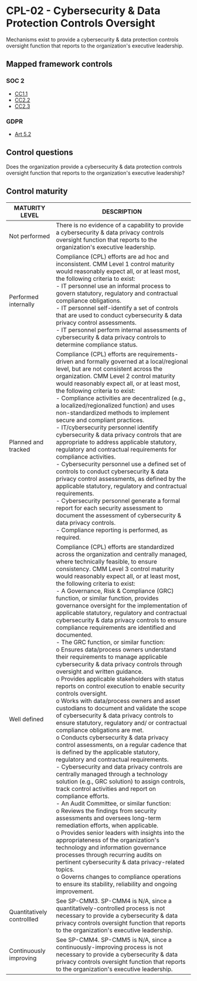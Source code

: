 # CPL-02 - Cybersecurity & Data Protection Controls Oversight
Mechanisms exist to provide a cybersecurity & data protection controls oversight function that reports to the organization's executive leadership.
## Mapped framework controls
### SOC 2
- [CC1.1](../soc2/cc11.md)
- [CC2.2](../soc2/cc22.md)
- [CC2.3](../soc2/cc23.md)
### GDPR
- [Art 5.2](../gdpr/art5.md#Article.+5.2)
## Control questions
Does the organization provide a cybersecurity & data protection controls oversight function that reports to the organization's executive leadership?
## Control maturity
|       MATURITY LEVEL       |                                                                                                                                                                                                                                                                                                                                                                                                                                                                                                                                                                                                                                                                                                                                                                                                                                                                                                                                                                                            DESCRIPTION                                                                                                                                                                                                                                                                                                                                                                                                                                                                                                                                                                                                                                                                                                                                                                                                                                                                                                                                                                                             |
|----------------------------|----------------------------------------------------------------------------------------------------------------------------------------------------------------------------------------------------------------------------------------------------------------------------------------------------------------------------------------------------------------------------------------------------------------------------------------------------------------------------------------------------------------------------------------------------------------------------------------------------------------------------------------------------------------------------------------------------------------------------------------------------------------------------------------------------------------------------------------------------------------------------------------------------------------------------------------------------------------------------------------------------------------------------------------------------------------------------------------------------------------------------------------------------------------------------------------------------------------------------------------------------------------------------------------------------------------------------------------------------------------------------------------------------------------------------------------------------------------------------------------------------------------------------------------------------------------------------------------------------------------------------------------------------------------------------------------------------------------------------------------------------------------------------------------------------------------------------------------------------------------------------------------------------------------------------------------------------------------------------------------------------|
| Not performed              | There is no evidence of a capability to provide a cybersecurity & data privacy controls oversight function that reports to the organization's executive leadership.                                                                                                                                                                                                                                                                                                                                                                                                                                                                                                                                                                                                                                                                                                                                                                                                                                                                                                                                                                                                                                                                                                                                                                                                                                                                                                                                                                                                                                                                                                                                                                                                                                                                                                                                                                                                                                |
| Performed internally       | Compliance (CPL) efforts are ad hoc and inconsistent. CMM Level 1 control maturity would reasonably expect all, or at least most, the following criteria to exist:<br>- IT personnel use an informal process to govern statutory, regulatory and contractual compliance obligations. <br>- IT personnel self-identify a set of controls that are used to conduct cybersecurity & data privacy control assessments. <br>- IT personnel perform internal assessments of cybersecurity & data privacy controls to determine compliance status.                                                                                                                                                                                                                                                                                                                                                                                                                                                                                                                                                                                                                                                                                                                                                                                                                                                                                                                                                                                                                                                                                                                                                                                                                                                                                                                                                                                                                                                        |
| Planned and tracked        | Compliance (CPL) efforts are requirements-driven and formally governed at a local/regional level, but are not consistent across the organization. CMM Level 2 control maturity would reasonably expect all, or at least most, the following criteria to exist:<br>- Compliance activities are decentralized (e.g., a localized/regionalized function) and uses non-standardized methods to implement secure and compliant practices.<br>- IT/cybersecurity personnel identify cybersecurity & data privacy controls that are appropriate to address applicable statutory, regulatory and contractual requirements for compliance activities.<br>- Cybersecurity personnel use a defined set of controls to conduct cybersecurity & data privacy control assessments, as defined by the applicable statutory, regulatory and contractual requirements.<br>- Cybersecurity personnel generate a formal report for each security assessment to document the assessment of cybersecurity & data privacy controls.<br>- Compliance reporting is performed, as required.                                                                                                                                                                                                                                                                                                                                                                                                                                                                                                                                                                                                                                                                                                                                                                                                                                                                                                                                 |
| Well defined               | Compliance (CPL) efforts are standardized across the organization and centrally managed, where technically feasible, to ensure consistency. CMM Level 3 control maturity would reasonably expect all, or at least most, the following criteria to exist:<br>- A Governance, Risk & Compliance (GRC) function, or similar function, provides governance oversight for the implementation of applicable statutory, regulatory and contractual cybersecurity & data privacy controls to ensure compliance requirements are identified and documented.<br>- The GRC function, or similar function:<br>o	Ensures data/process owners understand their requirements to manage applicable cybersecurity & data privacy controls through oversight and written guidance. <br>o	Provides applicable stakeholders with status reports on control execution to enable security controls oversight.<br>o	Works with data/process owners and asset custodians to document and validate the scope of cybersecurity & data privacy controls to ensure statutory, regulatory and/ or contractual compliance obligations are met.<br>o	Conducts cybersecurity & data privacy control assessments, on a regular cadence that is defined by the applicable statutory, regulatory and contractual requirements.<br>- Cybersecurity and data privacy controls are centrally managed through a technology solution (e.g., GRC solution) to assign controls, track control activities and report on compliance efforts.<br>- An Audit Committee, or similar function:<br>o	Reviews the findings from security assessments and oversees long-term remediation efforts, when applicable.<br>o	Provides senior leaders with insights into the appropriateness of the organization's technology and information governance processes through recurring audits on pertinent cybersecurity & data privacy-related topics.<br>o	Governs changes to compliance operations to ensure its stability, reliability and ongoing improvement.  |
| Quantitatively controllled | See SP-CMM3. SP-CMM4 is N/A, since a quantitatively-controlled process is not necessary to provide a cybersecurity & data privacy controls oversight function that reports to the organization's executive leadership.                                                                                                                                                                                                                                                                                                                                                                                                                                                                                                                                                                                                                                                                                                                                                                                                                                                                                                                                                                                                                                                                                                                                                                                                                                                                                                                                                                                                                                                                                                                                                                                                                                                                                                                                                                             |
| Continuously improving     | See SP-CMM4. SP-CMM5 is N/A, since a continuously-improving process is not necessary to provide a cybersecurity & data privacy controls oversight function that reports to the organization's executive leadership.                                                                                                                                                                                                                                                                                                                                                                                                                                                                                                                                                                                                                                                                                                                                                                                                                                                                                                                                                                                                                                                                                                                                                                                                                                                                                                                                                                                                                                                                                                                                                                                                                                                                                                                                                                                |
